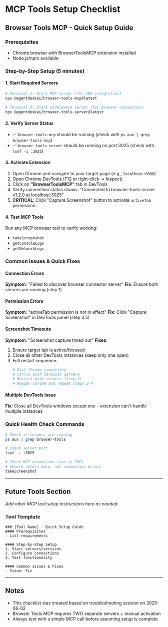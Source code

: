 # MCP Tools Setup Checklist

## Browser Tools MCP - Quick Setup Guide

### Prerequisites
- Chrome browser with BrowserToolsMCP extension installed
- Node.js/npm available

### Step-by-Step Setup (5 minutes)

#### 1. Start Required Servers
```bash
# Terminal 1: Start MCP server (for IDE integration)
npx @agentdeskai/browser-tools-mcp@latest

# Terminal 2: Start middleware server (for browser connection)
npx @agentdeskai/browser-tools-server@latest
```

#### 2. Verify Server Status
- ✅ `browser-tools-mcp` should be running (check with `ps aux | grep browser-tools-mcp`)
- ✅ `browser-tools-server` should be running on port 3025 (check with `lsof -i :3025`)

#### 3. Activate Extension
1. Open Chrome and navigate to your target page (e.g., `localhost:8080`)
2. Open Chrome DevTools (F12 or right-click → Inspect)
3. Click on **"BrowserToolsMCP"** tab in DevTools
4. Verify connection status shows: "Connected to browser-tools-server v1.2.0 at localhost:3025"
5. **CRITICAL**: Click "Capture Screenshot" button to activate `activeTab` permission

#### 4. Test MCP Tools
Run any MCP browser tool to verify working:
- `takeScreenshot`
- `getConsoleLogs`
- `getNetworkLogs`

### Common Issues & Quick Fixes

#### Connection Errors
**Symptom**: "Failed to discover browser connector server"
**Fix**: Ensure both servers are running (step 1)

#### Permission Errors
**Symptom**: "activeTab permission is not in effect"
**Fix**: Click "Capture Screenshot" in DevTools panel (step 3.5)

#### Screenshot Timeouts
**Symptom**: "Screenshot capture timed out"
**Fixes**:
1. Ensure target tab is active/focused
2. Close all other DevTools instances (keep only one open)
3. Full restart sequence:
   ```bash
   # Quit Chrome completely
   # Ctrl+C both terminal servers
   # Restart both servers (step 1)
   # Reopen Chrome and repeat steps 2-4
   ```

#### Multiple DevTools Issue
**Fix**: Close all DevTools windows except one - extension can't handle multiple instances

### Quick Health Check Commands
```bash
# Check if servers are running
ps aux | grep browser-tools

# Check server port
lsof -i :3025

# Check MCP connection (run in IDE)
# Should return data, not connection errors
takeScreenshot
```

---

## Future Tools Section
*Add other MCP tool setup instructions here as needed*

### Tool Template
```
### [Tool Name] - Quick Setup Guide
#### Prerequisites
- List requirements

#### Step-by-Step Setup
1. Start servers/services
2. Configure connections  
3. Test functionality

#### Common Issues & Fixes
- Issue: Fix
```

---

## Notes
- This checklist was created based on troubleshooting session on 2025-06-02
- Browser Tools MCP requires TWO separate servers + manual activation
- Always test with a simple MCP call before assuming setup is complete 